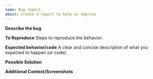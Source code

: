 ```yaml
---
name: Bug report
about: Create a report to help us improve
---
```


**Describe the bug**

<!-- A clear and concise description of what the bug is. -->

**To Reproduce**
Steps to reproduce the behavior:

<!--
1. Go to '...'
1. Click on '....'
1. Scroll down to '....'
1. See error
-->

**Expected behavior/code**
A clear and concise description of what you expected to happen (or code).

**Possible Solution**

<!--- Only if you have suggestions on a fix for the bug -->

**Additional Context/Screenshots**

<!-- Add any other context about the problem here. If applicable, add screenshots to help explain. -->
